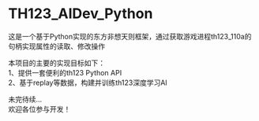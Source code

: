 # TH123_AIDev_Python
这是一个基于Python实现的东方非想天则框架，通过获取游戏进程th123_110a的句柄实现属性的读取、修改操作

本项目的主要的实现目标如下：  
1、提供一套便利的th123 Python API  
2、基于replay等数据，构建并训练th123深度学习AI  

未完待续...  
欢迎各位参与开发！  
